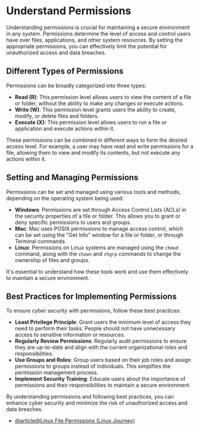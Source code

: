 # Understand Permissions

Understanding permissions is crucial for maintaining a secure environment in any system. Permissions determine the level of access and control users have over files, applications, and other system resources. By setting the appropriate permissions, you can effectively limit the potential for unauthorized access and data breaches.

## Different Types of Permissions

Permissions can be broadly categorized into three types:

- **Read (R)**: This permission level allows users to view the content of a file or folder, without the ability to make any changes or execute actions.
- **Write (W)**: This permission level grants users the ability to create, modify, or delete files and folders.
- **Execute (X)**: This permission level allows users to run a file or application and execute actions within it.

These permissions can be combined in different ways to form the desired access level. For example, a user may have read and write permissions for a file, allowing them to view and modify its contents, but not execute any actions within it.

## Setting and Managing Permissions

Permissions can be set and managed using various tools and methods, depending on the operating system being used:

- **Windows**: Permissions are set through Access Control Lists (ACLs) in the security properties of a file or folder. This allows you to grant or deny specific permissions to users and groups.
- **Mac**: Mac uses POSIX permissions to manage access control, which can be set using the "Get Info" window for a file or folder, or through Terminal commands.
- **Linux**: Permissions on Linux systems are managed using the `chmod` command, along with the `chown` and `chgrp` commands to change the ownership of files and groups.

It's essential to understand how these tools work and use them effectively to maintain a secure environment.

## Best Practices for Implementing Permissions

To ensure cyber security with permissions, follow these best practices:

- **Least Privilege Principle**: Grant users the minimum level of access they need to perform their tasks. People should not have unnecessary access to sensitive information or resources.
- **Regularly Review Permissions**: Regularly audit permissions to ensure they are up-to-date and align with the current organizational roles and responsibilities.
- **Use Groups and Roles**: Group users based on their job roles and assign permissions to groups instead of individuals. This simplifies the permission management process.
- **Implement Security Training**: Educate users about the importance of permissions and their responsibilities to maintain a secure environment.

By understanding permissions and following best practices, you can enhance cyber security and minimize the risk of unauthorized access and data breaches.

- [@article@Linux File Permissions (Linux Journey)](https://linuxjourney.com/lesson/file-permissions)